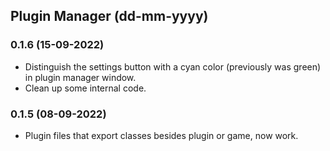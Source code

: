 ## Plugin Manager (dd-mm-yyyy)


### 0.1.6 (15-09-2022)

- Distinguish the settings button with a cyan color (previously was green) in plugin manager window.
- Clean up some internal code.


### 0.1.5 (08-09-2022)

- Plugin files that export classes besides plugin or game, now work.
